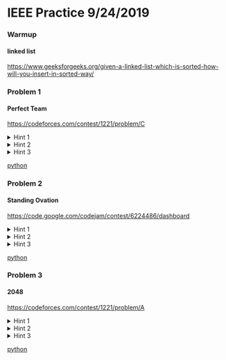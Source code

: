 # IEEE Practice 9/24/2019

### Warmup
#### linked list
https://www.geeksforgeeks.org/given-a-linked-list-which-is-sorted-how-will-you-insert-in-sorted-way/

### Problem 1
#### Perfect Team
https://codeforces.com/contest/1221/problem/C


<details><summary>Hint 1</summary>
<p>

Can you form a team with no coders? no mathematicians? what about no people of no specialization?

</p>
</details>
<details><summary>Hint 2</summary>
<p>

When you have `C > M`, or `M > C` those extra members can be sent to the `N` group, and if `N < C` still holds, then take members out of `M` and `C` evenly until they are even

</p>
</details>
<details><summary>Hint 3</summary>
<p>

number of teams possible `= min(M, C, (M + C + N) / 3)`

</p>
</details>


[python](./perfectTeam.py)

### Problem 2 
#### Standing Ovation

https://code.google.com/codejam/contest/6224486/dashboard


<details><summary>Hint 1</summary>
<p>

How many people must be clapping before `3` people of shyness level `2` will clap?

How many are clapping after?

</p>
</details>


<details><summary>Hint 2</summary>
<p>

Starting at the beginning of the set of clappers, how many people must be clapping from clap nodes `N-1` for node `N` clappers to also stand?

how can this be used?

</p>
</details>

<details><summary>Hint 3</summary>
<p>

Sum up the number clapping at each node. When inspecting a new node, if the sum up to that point is less than the required, invite clappers until the shyness level is satisfied.

</p>
</details>

[python](./ovation.py)


### Problem 3
#### 2048

https://codeforces.com/contest/1221/problem/A

<details><summary>Hint 1</summary>
<p>

Do input values greater than 2048 matter? What might be a good data type to remember the other values?

</p>
</details>

<details><summary>Hint 2</summary>
<p>

Map or array are good solutions for the storage issue. How do you test if a given set of numbers satisfies the problem?

</p>
</details>

<details><summary>Hint 3</summary>
<p>

Start from one, take the count of 1's and move half of that to the count of 2's. Then half of the 2's to the 4's, etc. until the count of 2048's is calculated.

There is a simpler solution, try to find it

</p>
</details>

[python](./2048.py)